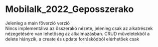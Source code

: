 # Mobilalk_2022_Geposszerako

Jelenleg a main főverzió verzió  
Nincs implementálva az összerakó nézete, jelenleg csak az alkatrészek nézegetésére van lehetőség az alkalmazásban.
CRUD műveletekből a delete hiányzik, a create és update forráskódból elérhetőek csak
